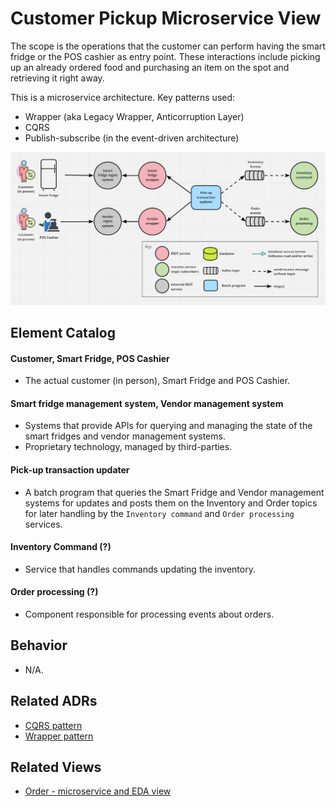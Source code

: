 # Customer Pickup Microservice View 
The scope is the operations that the customer can perform having the smart fridge or the POS cashier as
entry point. These interactions include picking up an already ordered food and purchasing an item on
the spot and retrieving it right away.

This is a microservice architecture. Key patterns used:
- Wrapper (aka Legacy Wrapper, Anticorruption Layer)
- CQRS
- Publish-subscribe (in the event-driven architecture)

![customer pickup microservice view](../images/customer-pickup-microservice-view-primary.png)

## Element Catalog 

#### Customer, Smart Fridge, POS Cashier
- The actual customer (in person), Smart Fridge and POS Cashier.

#### Smart fridge management system, Vendor management system
- Systems that provide APIs for querying and managing the state of the smart fridges
and vendor management systems.
- Proprietary technology, managed by third-parties.

#### Pick-up transaction updater
- A batch program that queries the Smart Fridge and Vendor management systems for updates and
posts them on the Inventory and Order topics for later handling by the `Inventory command` and
`Order processing` services.

#### Inventory Command (?)
- Service that handles commands updating the inventory.

#### Order processing (?)
- Component responsible for processing events about orders.


## Behavior
- N/A.
 
## Related ADRs 
- [CQRS pattern](../ADRs/ADR004-cqrs-pattern.md)
- [Wrapper pattern](../ADRs/ADR003-wrapper-pattern.md)

## Related Views
- [Order - microservice and EDA view](../architecture/order-runtime-view.md) 
